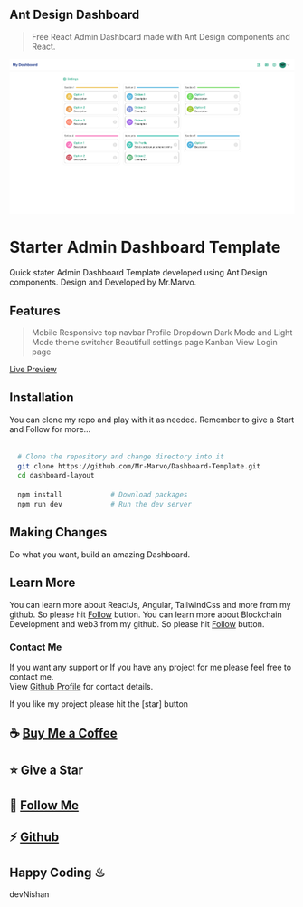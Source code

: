 ## Ant Design Dashboard

> Free React Admin Dashboard made with Ant Design components and React.

![preview](src/assets/images/dashboard.png)

# Starter Admin Dashboard Template

Quick stater Admin Dashboard Template developed using Ant Design components. Design and Developed by Mr.Marvo.

## Features
> Mobile Responsive top navbar
> Profile Dropdown
> Dark Mode and Light Mode theme switcher
> Beautifull settings page
> Kanban View
> Login page

[Live Preview](https://modern-dashboard-template.netlify.app/)

## Installation

You can clone my repo and play with it as needed. Remember to give a Start and Follow for more...

```bash

  # Clone the repository and change directory into it
  git clone https://github.com/Mr-Marvo/Dashboard-Template.git
  cd dashboard-layout

  npm install            # Download packages
  npm run dev            # Run the dev server
```

## Making Changes

Do what you want, build an amazing Dashboard.

## Learn More

You can learn more about ReactJs, Angular, TailwindCss and more from my github. So please hit [Follow](https://github.com/login?return_to=https%3A%2F%2Fgithub.com%2FMr-Marvo) button.
You can learn more about Blockchain Development and web3 from my github. So please hit [Follow](https://github.com/login?return_to=https%3A%2F%2Fgithub.com%2FMr-Marvo) button.

### Contact Me

If you want any support or If you have any project for me please feel free to contact me.\
View [Github Profile](https://github.com/Mr-Marvo) for contact details.

If you like my project please hit the [star] button
## ☕ [Buy Me a Coffee](https://www.buymeacoffee.com/mr.marvo)
## ⭐ Give a Star
## 💪 [Follow Me](https://github.com/login?return_to=https%3A%2F%2Fgithub.com%2FMr-Marvo) 
## ⚡ [Github](https://github.com/Mr-Marvo)


## Happy Coding ♨
devNishan
